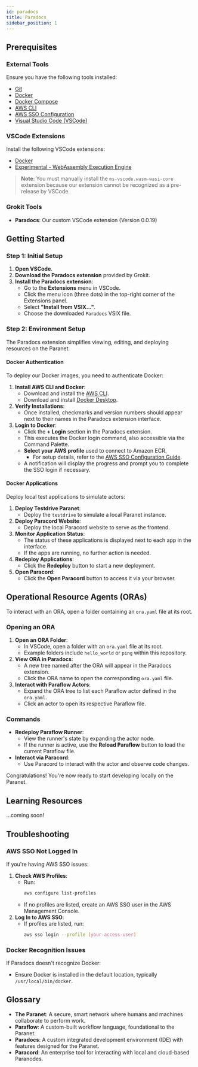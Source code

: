 ```yaml
---
id: paradocs
title: Paradocs
sidebar_position: 1
---
```


## Prerequisites

### External Tools

Ensure you have the following tools installed:

- [Git](https://git-scm.com/downloads)
- [Docker](https://www.docker.com/products/docker-desktop)
- [Docker Compose](https://docs.docker.com/compose/install/)
- [AWS CLI](https://aws.amazon.com/cli/)
- [AWS SSO Configuration](https://docs.aws.amazon.com/singlesignon/latest/userguide/what-is.html)
- [Visual Studio Code (VSCode)](https://code.visualstudio.com/)

### VSCode Extensions

Install the following VSCode extensions:

- [Docker](https://marketplace.visualstudio.com/items?itemName=ms-azuretools.vscode-docker)
- [Experimental - WebAssembly Execution Engine](https://marketplace.visualstudio.com/items?itemName=ms-vscode.wasm-wasi-core)

> **Note**: You must manually install the `ms-vscode.wasm-wasi-core` extension because our extension cannot be recognized as a pre-release by VSCode.

### Grokit Tools

- **Paradocs**: Our custom VSCode extension (Version 0.0.19)

## Getting Started

### Step 1: Initial Setup

1. **Open VSCode**.
2. **Download the Paradocs extension** provided by Grokit.
3. **Install the Paradocs extension**:
   - Go to the **Extensions** menu in VSCode.
   - Click the menu icon (three dots) in the top-right corner of the Extensions panel.
   - Select **"Install from VSIX..."**.
   - Choose the downloaded `Paradocs` VSIX file.

### Step 2: Environment Setup

The Paradocs extension simplifies viewing, editing, and deploying resources on the Paranet.

#### Docker Authentication

To deploy our Docker images, you need to authenticate Docker:

1. **Install AWS CLI and Docker**:
   - Download and install the [AWS CLI](https://aws.amazon.com/cli/).
   - Download and install [Docker Desktop](https://www.docker.com/products/docker-desktop).
2. **Verify Installations**:
   - Once installed, checkmarks and version numbers should appear next to their names in the Paradocs extension interface.
3. **Login to Docker**:
   - Click the **+ Login** section in the Paradocs extension.
   - This executes the Docker login command, also accessible via the Command Palette.
   - **Select your AWS profile** used to connect to Amazon ECR.
     - For setup details, refer to the [AWS SSO Configuration Guide](https://docs.aws.amazon.com/singlesignon/latest/userguide/what-is.html).
   - A notification will display the progress and prompt you to complete the SSO login if necessary.

#### Docker Applications

Deploy local test applications to simulate actors:

1. **Deploy Testdrive Paranet**:
   - Deploy the `testdrive` to simulate a local Paranet instance.
2. **Deploy Paracord Website**:
   - Deploy the local Paracord website to serve as the frontend.
3. **Monitor Application Status**:
   - The status of these applications is displayed next to each app in the interface.
   - If the apps are running, no further action is needed.
4. **Redeploy Applications**:
   - Click the **Redeploy** button to start a new deployment.
5. **Open Paracord**:
   - Click the **Open Paracord** button to access it via your browser.

## Operational Resource Agents (ORAs)

To interact with an ORA, open a folder containing an `ora.yaml` file at its root.

### Opening an ORA

1. **Open an ORA Folder**:
   - In VSCode, open a folder with an `ora.yaml` file at its root.
   - Example folders include `hello_world` or `ping` within this repository.
2. **View ORA in Paradocs**:
   - A new tree named after the ORA will appear in the Paradocs extension.
   - Click the ORA name to open the corresponding `ora.yaml` file.
3. **Interact with Paraflow Actors**:
   - Expand the ORA tree to list each Paraflow actor defined in the `ora.yaml`.
   - Click an actor to open its respective Paraflow file.

### Commands

- **Redeploy Paraflow Runner**:
  - View the runner's state by expanding the actor node.
  - If the runner is active, use the **Reload Paraflow** button to load the current Paraflow file.
- **Interact via Paracord**:
  - Use Paracord to interact with the actor and observe code changes.

Congratulations! You're now ready to start developing locally on the Paranet.

## Learning Resources

...coming soon!

## Troubleshooting

### AWS SSO Not Logged In

If you're having AWS SSO issues:

1. **Check AWS Profiles**:
   - Run:
     ```bash
     aws configure list-profiles
     ```
   - If no profiles are listed, create an AWS SSO user in the AWS Management Console.
2. **Log In to AWS SSO**:
   - If profiles are listed, run:
     ```bash
     aws sso login --profile [your-access-user]
     ```

### Docker Recognition Issues

If Paradocs doesn't recognize Docker:

- Ensure Docker is installed in the default location, typically `/usr/local/bin/docker`.

## Glossary

- **The Paranet**: A secure, smart network where humans and machines collaborate to perform work.
- **Paraflow**: A custom-built workflow language, foundational to the Paranet.
- **Paradocs**: A custom integrated development environment (IDE) with features designed for the Paranet.
- **Paracord**: An enterprise tool for interacting with local and cloud-based Paranodes.